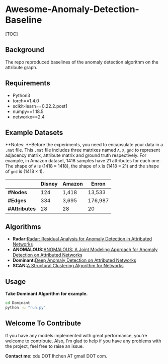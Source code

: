 # Awesome-Anomaly-Detection-Baseline

[TOC]

## Background

The repo reproduced baselines of the anomaly detection algorithm on the attribute graph.

## Requirements

- Python3
- torch==1.4.0
- scikit-learn==0.22.2.post1
- numpy==1.18.5
- networkx==2.4

## Example Datasets

**Notes: **Before the experiments, you need to encapsulate your data in a ``.mat`` file. This ``.mat`` file includes three matrixes named ``A``, ``X``, ``gnd`` to represent adjacency matrix, attribute matrix and ground truth respectively. For example, in Amazon dataset, 1418 samples have 21 attributes for each one. The shape of ``A`` is ($1418\times1418$), the shape of ``X`` is ($1418\times21$) and the shape of ``gnd`` is ($1418\times1$).

|                 | Disney | Amazon | Enron   |
| --------------- | ------ | ------ | ------- |
| **#Nodes**      | 124    | 1,418  | 13,533  |
| **#Edges**      | 334    | 3,695  | 176,987 |
| **#Attributes** | 28     | 28     | 20      |

## Algorithms

+ **Radar:**[Radar: Residual Analysis for Anomaly Detection in Attributed Networks](https://www.ijcai.org/Proceedings/2017/299)
+ **ANOMALOUS:**[ANOMALOUS: A Joint Modeling Approach for Anomaly Detection on Attributed Networks](https://www.ijcai.org/Proceedings/2018/488)
+ **Dominant:**[Deep Anomaly Detection on Attributed Networks](http://www.public.asu.edu/~kding9/pdf/SDM2019_Deep.pdf)
+ **SCAN:**[A Structural Clustering Algorithm for Networks](https://dl.acm.org/doi/abs/10.1145/1281192.1281280)

## Usage

**Take Dominant Algorithm for example.**

```bash
cd Dominant
python -u "run.py"
```

## Welcome To Contribute

If you have any models implemented with great performance, you're welcome to contribute. Also, I'm glad to help if you have any problems with the project, feel free to raise an issue.

**Contact me:** xdu DOT lhchen AT gmail DOT com.